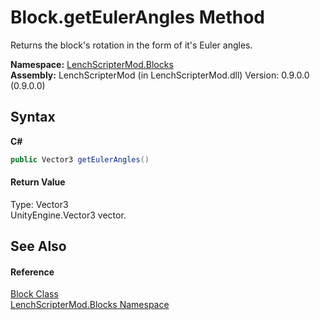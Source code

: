 # Block.getEulerAngles Method 
 

Returns the block's rotation in the form of it's Euler angles.

**Namespace:**&nbsp;<a href="bfe8ba5f-eaee-19fd-8765-cab2e3e19e25">LenchScripterMod.Blocks</a><br />**Assembly:**&nbsp;LenchScripterMod (in LenchScripterMod.dll) Version: 0.9.0.0 (0.9.0.0)

## Syntax

**C#**<br />
``` C#
public Vector3 getEulerAngles()
```


#### Return Value
Type: Vector3<br />UnityEngine.Vector3 vector.

## See Also


#### Reference
<a href="aac00e9a-37c0-2757-6409-8a72ddf80aff">Block Class</a><br /><a href="bfe8ba5f-eaee-19fd-8765-cab2e3e19e25">LenchScripterMod.Blocks Namespace</a><br />